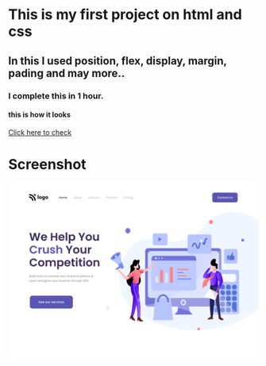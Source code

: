 # This is my first project on html and css

## In this I used position, flex, display, margin, pading and may more..


### I complete this in 1 hour.


#### this is how it looks 
[Click here to check](https://jazzy-mooncake-bd0c89.netlify.app/)

# Screenshot
![](./output.png)
